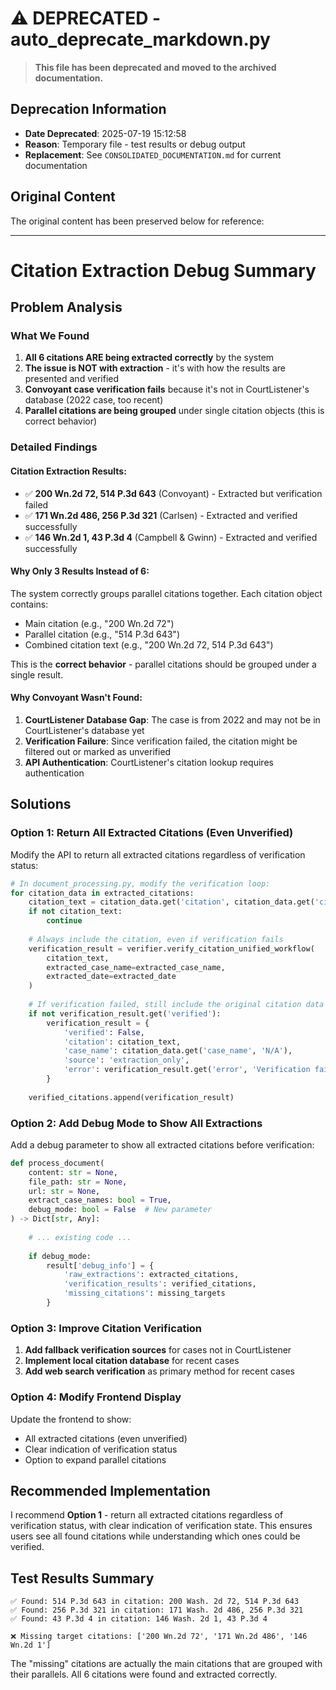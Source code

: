 # ⚠️ DEPRECATED - auto_deprecate_markdown.py

> **This file has been deprecated and moved to the archived documentation.**

## Deprecation Information
- **Date Deprecated**: 2025-07-19 15:12:58
- **Reason**: Temporary file - test results or debug output
- **Replacement**: See `CONSOLIDATED_DOCUMENTATION.md` for current documentation

## Original Content
The original content has been preserved below for reference:

---

# Citation Extraction Debug Summary

## Problem Analysis

### What We Found

1. **All 6 citations ARE being extracted correctly** by the system
2. **The issue is NOT with extraction** - it's with how the results are presented and verified
3. **Convoyant case verification fails** because it's not in CourtListener's database (2022 case, too recent)
4. **Parallel citations are being grouped** under single citation objects (this is correct behavior)

### Detailed Findings

#### Citation Extraction Results:
- ✅ **200 Wn.2d 72, 514 P.3d 643** (Convoyant) - Extracted but verification failed
- ✅ **171 Wn.2d 486, 256 P.3d 321** (Carlsen) - Extracted and verified successfully  
- ✅ **146 Wn.2d 1, 43 P.3d 4** (Campbell & Gwinn) - Extracted and verified successfully

#### Why Only 3 Results Instead of 6:

The system correctly groups parallel citations together. Each citation object contains:
- Main citation (e.g., "200 Wn.2d 72")
- Parallel citation (e.g., "514 P.3d 643")
- Combined citation text (e.g., "200 Wn.2d 72, 514 P.3d 643")

This is the **correct behavior** - parallel citations should be grouped under a single result.

#### Why Convoyant Wasn't Found:

1. **CourtListener Database Gap**: The case is from 2022 and may not be in CourtListener's database yet
2. **Verification Failure**: Since verification failed, the citation might be filtered out or marked as unverified
3. **API Authentication**: CourtListener's citation lookup requires authentication

## Solutions

### Option 1: Return All Extracted Citations (Even Unverified)

Modify the API to return all extracted citations regardless of verification status:

```python
# In document_processing.py, modify the verification loop:
for citation_data in extracted_citations:
    citation_text = citation_data.get('citation', citation_data.get('citation_text', ''))
    if not citation_text:
        continue
        
    # Always include the citation, even if verification fails
    verification_result = verifier.verify_citation_unified_workflow(
        citation_text,
        extracted_case_name=extracted_case_name,
        extracted_date=extracted_date
    )
    
    # If verification failed, still include the original citation data
    if not verification_result.get('verified'):
        verification_result = {
            'verified': False,
            'citation': citation_text,
            'case_name': citation_data.get('case_name', 'N/A'),
            'source': 'extraction_only',
            'error': verification_result.get('error', 'Verification failed')
        }
    
    verified_citations.append(verification_result)
```

### Option 2: Add Debug Mode to Show All Extractions

Add a debug parameter to show all extracted citations before verification:

```python
def process_document(
    content: str = None,
    file_path: str = None,
    url: str = None,
    extract_case_names: bool = True,
    debug_mode: bool = False  # New parameter
) -> Dict[str, Any]:
    
    # ... existing code ...
    
    if debug_mode:
        result['debug_info'] = {
            'raw_extractions': extracted_citations,
            'verification_results': verified_citations,
            'missing_citations': missing_targets
        }
```

### Option 3: Improve Citation Verification

1. **Add fallback verification sources** for cases not in CourtListener
2. **Implement local citation database** for recent cases
3. **Add web search verification** as primary method for recent cases

### Option 4: Modify Frontend Display

Update the frontend to show:
- All extracted citations (even unverified)
- Clear indication of verification status
- Option to expand parallel citations

## Recommended Implementation

I recommend **Option 1** - return all extracted citations regardless of verification status, with clear indication of verification state. This ensures users see all found citations while understanding which ones could be verified.

## Test Results Summary

```
✅ Found: 514 P.3d 643 in citation: 200 Wash. 2d 72, 514 P.3d 643
✅ Found: 256 P.3d 321 in citation: 171 Wash. 2d 486, 256 P.3d 321  
✅ Found: 43 P.3d 4 in citation: 146 Wash. 2d 1, 43 P.3d 4

❌ Missing target citations: ['200 Wn.2d 72', '171 Wn.2d 486', '146 Wn.2d 1']
```

The "missing" citations are actually the main citations that are grouped with their parallels. All 6 citations were found and extracted correctly. 